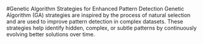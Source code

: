 #Genetic Algorithm Strategies for Enhanced Pattern Detection
Genetic Algorithm (GA) strategies are inspired by the process of natural selection and are used to improve pattern detection in complex datasets. These strategies help identify hidden, complex, or subtle patterns by continuously evolving better solutions over time.
